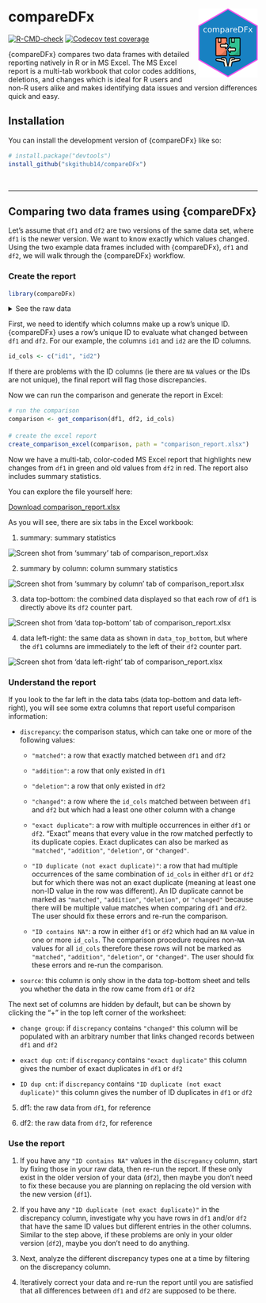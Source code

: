 
<!-- README.md is generated from README.Rmd. Please edit that file -->

# compareDFx <a href="https://skgithub14.github.io/compareDFx/"><img src="man/figures/logo.png" align="right" height="139" alt="compareDFx website" /></a>

<!-- badges: start -->

[![R-CMD-check](https://github.com/skgithub14/compareDFx/actions/workflows/R-CMD-check.yaml/badge.svg)](https://github.com/skgithub14/compareDFx/actions/workflows/R-CMD-check.yaml)
[![Codecov test
coverage](https://codecov.io/gh/skgithub14/compareDFx/branch/master/graph/badge.svg)](https://app.codecov.io/gh/skgithub14/compareDFx?branch=master)
<!-- badges: end -->

{compareDFx} compares two data frames with detailed reporting natively
in R or in MS Excel. The MS Excel report is a multi-tab workbook that
color codes additions, deletions, and changes which is ideal for R users
and non-R users alike and makes identifying data issues and version
differences quick and easy.

## Installation

You can install the development version of {compareDFx} like so:

``` r
# install.package("devtools")
install_github("skgithub14/compareDFx")
```

<br>

------------------------------------------------------------------------

## Comparing two data frames using {compareDFx}

Let’s assume that `df1` and `df2` are two versions of the same data set,
where `df1` is the newer version. We want to know exactly which values
changed. Using the two example data frames included with {compareDFx},
`df1` and `df2`, we will walk through the {compareDFx} workflow.

### Create the report

``` r
library(compareDFx)
```

<details>
<summary>
See the raw data
</summary>

``` r
# example data, df1 
knitr::kable(compareDFx::df1)
```

| id1 | id2 | num | char | int | log   | date       | class_num_char | class_num_log | dec_diff_ref | dec_diff | extra1 |
|----:|:----|----:|:-----|----:|:------|:-----------|---------------:|--------------:|-------------:|---------:|:-------|
|   1 | A   |   1 | a    |   1 | NA    | 2023-01-01 |            100 |            NA |            1 |        1 | extra1 |
|   2 | B   |   2 | NA   |  NA | TRUE  | NA         |            100 |            NA |            1 |        1 | extra1 |
|   3 | C   |  NA | c    |   2 | FALSE | 2023-01-03 |            100 |            NA |            1 |        1 | extra1 |
|   4 | D   |   4 | d    |   3 | NA    | 2023-01-04 |            100 |            NA |            1 |        1 | extra1 |
|   5 | E   |   5 | e    |   5 | FALSE | 2023-01-05 |            100 |            NA |            1 |        1 | extra1 |
|   5 | E   |   5 | g    |   5 | FALSE | 2023-01-05 |            100 |            NA |            1 |        1 | extra1 |
|   5 | Z   |   5 | e    |   5 | FALSE | 2023-01-05 |            100 |            NA |            1 |        1 | extra1 |
|   5 | Z   |   5 | e    |   5 | FALSE | 2023-01-05 |            100 |            NA |            1 |        1 | extra1 |
|   5 | NA  |   5 | g    |   5 | FALSE | 2023-01-05 |            100 |            NA |            1 |        1 | extra1 |
|   6 | M   |   5 | e    |   5 | FALSE | 2023-01-05 |            100 |            NA |            1 |        1 | extra1 |

``` r
# example data, df2
knitr::kable(compareDFx::df2)
```

| id1 | id2 | num | char | int | log   | date       | class_num_char | class_num_log | dec_diff_ref | dec_diff | extra2 |
|----:|:----|----:|:-----|----:|:------|:-----------|:---------------|:--------------|-------------:|---------:|:-------|
|   1 | A   |   1 | a    |   1 | NA    | 2023-01-01 | 100            | NA            |        0e+00 | 1.000000 | extra2 |
|   1 | A   |   1 | a    |   1 | NA    | 2023-01-01 | 100            | NA            |        0e+00 | 1.000000 | extra2 |
|   1 | A   |   1 | a    |   1 | NA    | 2023-01-01 | 100            | NA            |        0e+00 | 1.000000 | extra2 |
|   2 | B   |   2 | NA   |  NA | TRUE  | NA         | 100            | NA            |       -1e-04 | 1.000100 | extra2 |
|   3 | C   |  NA | c    |   2 | FALSE | 2023-01-03 | 100            | NA            |       -1e-05 | 1.000010 | extra2 |
|   4 | D   |   4 | d    |   3 | NA    | 2023-01-04 | 100            | NA            |       -1e-06 | 1.000001 | extra2 |
|   6 | F   |   6 | f    |   6 | TRUE  | 2023-01-06 | 100            | NA            |        0e+00 | 1.000000 | extra2 |
|   6 | M   |   5 | e    |   5 | FALSE | 2023-01-05 | 100            | NA            |        1e+00 | 1.000000 | extra2 |

</details>

First, we need to identify which columns make up a row’s unique ID.
{compareDFx} uses a row’s unique ID to evaluate what changed between
`df1` and `df2`. For our example, the columns `id1` and `id2` are the ID
columns.

``` r
id_cols <- c("id1", "id2")
```

If there are problems with the ID columns (ie there are `NA` values or
the IDs are not unique), the final report will flag those discrepancies.

Now we can run the comparison and generate the report in Excel:

``` r
# run the comparison
comparison <- get_comparison(df1, df2, id_cols)

# create the excel report
create_comparison_excel(comparison, path = "comparison_report.xlsx")
```

Now we have a multi-tab, color-coded MS Excel report that highlights new
changes from `df1` in green and old values from `df2` in red. The report
also includes summary statistics.

You can explore the file yourself here:

[Download
comparison_report.xlsx](https://github.com/skgithub14/compareDFx/raw/master/inst/extdata/comparison_report.xlsx)

As you will see, there are six tabs in the Excel workbook:

1.  summary: summary statistics

![Screen shot from ‘summary’ tab of
comparison_report.xlsx](https://github.com/skgithub14/compareDFx/raw/master/inst/extdata/summary_tab.png)

2.  summary by column: column summary statistics

![Screen shot from ‘summary by column’ tab of
comparison_report.xlsx](https://github.com/skgithub14/compareDFx/raw/master/inst/extdata/summary_by_column_tab.png)

3.  data top-bottom: the combined data displayed so that each row of
    `df1` is directly above its `df2` counter part.

![Screen shot from ‘data top-bottom’ tab of
comparison_report.xlsx](https://github.com/skgithub14/compareDFx/raw/master/inst/extdata/report_top_bottom.png)

4.  data left-right: the same data as shown in `data_top_bottom`, but
    where the `df1` columns are immediately to the left of their `df2`
    counter part.

![Screen shot from ‘data left-right’ tab of
comparison_report.xlsx](https://github.com/skgithub14/compareDFx/raw/master/inst/extdata/report_left_right.png)

### Understand the report

If you look to the far left in the data tabs (data top-bottom and data
left-right), you will see some extra columns that report useful
comparison information:

- `discrepancy`: the comparison status, which can take one or more of
  the following values:

  - `"matched"`: a row that exactly matched between `df1` and `df2`

  - `"addition"`: a row that only existed in `df1`

  - `"deletion"`: a row that only existed in `df2`

  - `"changed"`: a row where the `id_cols` matched between between `df1`
    and `df2` but which had a least one other column with a change

  - `"exact duplicate"`: a row with multiple occurrences in either `df1`
    or `df2`. “Exact” means that every value in the row matched
    perfectly to its duplicate copies. Exact duplicates can also be
    marked as `"matched"`, `"addition"`, `"deletion"`, or `"changed"`.

  - `"ID duplicate (not exact duplicate)"`: a row that had multiple
    occurrences of the same combination of `id_cols` in either `df1` or
    `df2` but for which there was not an exact duplicate (meaning at
    least one non-ID value in the row was different). An ID duplicate
    cannot be marked as `"matched"`, `"addition"`, `"deletion"`, or
    `"changed"` because there will be multiple value matches when
    comparing `df1` and `df2`. The user should fix these errors and
    re-run the comparison.

  - `"ID contains NA"`: a row in either `df1` or `df2` which had an `NA`
    value in one or more `id_cols`. The comparison procedure requires
    non-`NA` values for all `id_cols` therefore these rows will not be
    marked as `"matched"`, `"addition"`, `"deletion"`, or `"changed"`.
    The user should fix these errors and re-run the comparison.

- `source`: this column is only show in the data top-bottom sheet and
  tells you whether the data in the row came from `df1` or `df2`

The next set of columns are hidden by default, but can be shown by
clicking the “+” in the top left corner of the worksheet:

- `change group`: if `discrepancy` contains `"changed"` this column will
  be populated with an arbitrary number that links changed records
  between `df1` and `df2`

- `exact dup cnt`: if `discrepancy` contains `"exact duplicate"` this
  column gives the number of exact duplicates in `df1` or `df2`

- `ID dup cnt`: if `discrepancy` contains
  `"ID duplicate (not exact duplicate)"` this column gives the number of
  ID duplicates in `df1` or `df2`

5.  df1: the raw data from `df1`, for reference

6.  df2: the raw data from `df2`, for reference

### Use the report

1.  If you have any `"ID contains NA"` values in the `discrepancy`
    column, start by fixing those in your raw data, then re-run the
    report. If these only exist in the older version of your data
    (`df2`), then maybe you don’t need to fix these because you are
    planning on replacing the old version with the new version (`df1`).

2.  If you have any `"ID duplicate (not exact duplicate)"` in the
    discrepancy column, investigate why you have rows in `df1` and/or
    `df2` that have the same ID values but different entries in the
    other columns. Similar to the step above, if these problems are only
    in your older version (`df2`), maybe you don’t need to do anything.

3.  Next, analyze the different discrepancy types one at a time by
    filtering on the discrepancy column.

4.  Iteratively correct your data and re-run the report until you are
    satisfied that all differences between `df1` and `df2` are supposed
    to be there.
